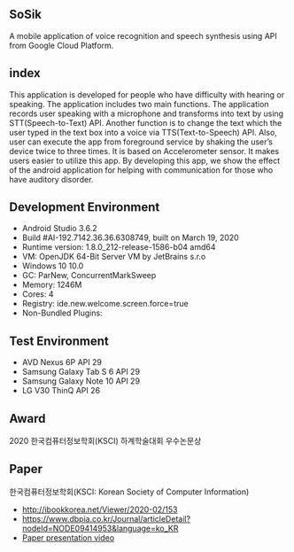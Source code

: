 ## SoSik
A mobile application of voice recognition and speech synthesis using API from Google Cloud Platform. 

## index
This application is developed for people who have difficulty with hearing or speaking. The application includes two main functions. The application records user speaking with a microphone and transforms into text by using STT(Speech-to-Text) API. Another function is to change the text which the user typed in the text box into a voice via TTS(Text-to-Speech) API. Also, user can execute the app from foreground service by shaking the user’s device twice to three times. It is based on Accelerometer sensor. It makes users easier to utilize this app. By developing this app, we show the effect of the android application for helping with communication for those who have auditory disorder.

## Development Environment 
- Android Studio 3.6.2
- Build #AI-192.7142.36.36.6308749, built on March 19, 2020
- Runtime version: 1.8.0_212-release-1586-b04 amd64
- VM: OpenJDK 64-Bit Server VM by JetBrains s.r.o
- Windows 10 10.0
- GC: ParNew, ConcurrentMarkSweep
- Memory: 1246M
- Cores: 4
- Registry: ide.new.welcome.screen.force=true
- Non-Bundled Plugins: 

## Test Environment
- AVD Nexus 6P API 29
- Samsung Galaxy Tab S 6 API 29 
- Samsung Galaxy Note 10 API 29
- LG V30 ThinQ API 26

## Award
2020 한국컴퓨터정보학회(KSCI) 하계학술대회 우수논문상

## Paper
한국컴퓨터정보학회(KSCI: Korean Society of Computer Information)
- http://ibookkorea.net/Viewer/2020-02/153
- https://www.dbpia.co.kr/Journal/articleDetail?nodeId=NODE09414953&language=ko_KR
- [Paper presentation video](https://www.youtube.com/watch?v=jMhN7Fp_2e4)
